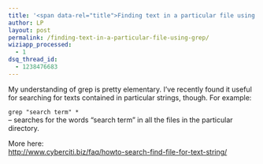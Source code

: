 ```yaml
---
title: '<span data-rel="title">Finding text in a particular file using grep</span>'
author: LP
layout: post
permalink: /finding-text-in-a-particular-file-using-grep/
wiziapp_processed:
  - 1
dsq_thread_id:
  - 1238476683
---
```


<p>
  My understanding of grep is pretty elementary. I&#8217;ve recently found it useful for searching for texts contained in particular strings, though. For example:
</p>

<p>
  <code>grep "search term" *</code><br /> &#8211; searches for the words &#8220;search term&#8221; in all the files in the particular directory.
</p>

<p>
  More here:<br /> <a href="http://www.cyberciti.biz/faq/howto-search-find-file-for-text-string/" target="_blank">http://www.cyberciti.biz/faq/howto-search-find-file-for-text-string/</a>
</p>